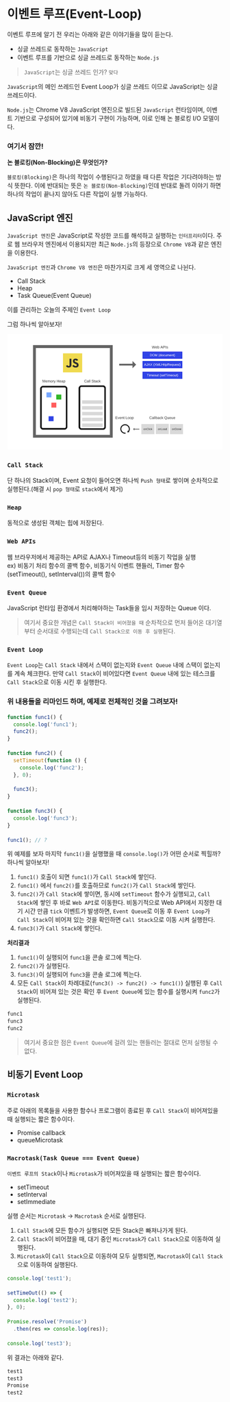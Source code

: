 # 이벤트 루프(Event-Loop)

이벤트 루프에 알기 전 우리는 아래와 같은 이야기들을 많이 듣는다.

- 싱글 쓰레드로 동작하는 `JavaScript`
- 이벤트 루프를 기반으로 싱글 쓰레드로 동작하는 `Node.js`

> `JavaScript`는 싱글 쓰레드 인가? `맞다`

`JavaScript`의 메인 쓰레드인 Event Loop가 싱글 쓰레드 이므로 JavaScript는 싱글 쓰레드이다.

`Node.js`는 Chrome V8 JavaScript 엔진으로 빌드된 `JavaScript` 런타임이며, 이벤트 기반으로 구성되어 있기에 비동기 구현이 가능하며, 이로 인해 논 블로킹 I/O 모델이다.

### 여기서 잠깐!

**논 블로킹(Non-Blocking)은 무엇인가?**

`블로킹(Blocking)`은 하나의 작업이 수행된다고 하였을 때 다른 작업은 기다려야하는 방식 뜻한다. 이에 반대되는 뜻은 `논 블로킹(Non-Blocking)`인데 반대로 돌려 이야기 하면 하나의 작업이 끝나지 않아도 다른 작업이 실행 가능하다.

## JavaScript 엔진

`JavaScript 엔진`은 JavaScript로 작성한 코드를 해석하고 실행하는 `인터프리터`이다. 주로 웹 브라우저 엔진에서 이용되지만 최근 `Node.js`의 등장으로 `Chrome V8`과 같은 엔진을 이용한다.

`JavaScript 엔진`과 `Chrome V8 엔진`은 마찬가지로 크게 세 영역으로 나뉜다.

- Call Stack
- Heap
- Task Queue(Event Queue)

이를 관리하는 오늘의 주제인 `Event Loop`

그럼 하나씩 알아보자!

<p style="text-align: center;">
  <img src="./images/event-loop.png" alt="event-loop">
</p>

### `Call Stack`

단 하나의 Stack이며, Event 요청이 들어오면 하나씩 `Push 형태`로 쌓이며 순차적으로 실행된다.(해결 시 `pop 형태`로 `stack`에서 제거)

### `Heap`

동적으로 생성된 객체는 힙에 저장된다.

### `Web APIs`

웹 브라우저에서 제공하는 API로 AJAX나 Timeout등의 비동기 작업을 실행 \
ex) 비동기 처리 함수의 콜백 함수, 비동기식 이벤트 핸들러, Timer 함수(setTimeout(), setInterval())의 콜백 함수

### `Event Queue`

JavaScript 런타임 환경에서 처리해야하는 Task들을 임시 저장하는 Queue 이다.

> 여기서 중요한 개념은 `Call Stack이 비어졌을 때` 순차적으로 먼저 들어온 대기열 부터 순서대로 수행되는데 `Call Stack으로 이동 후 실행`된다.

### `Event Loop`

`Event Loop`는 `Call Stack` 내에서 스택이 없는지와 `Event Queue` 내에 스택이 없는지를 계속 체크한다. 만약 `Call Stack`이 비어있다면 `Event Queue` 내에 있는 테스크를 `Call Stack`으로 이동 시킨 후 실행한다.

### 위 내용들을 리마인드 하며, 예제로 전체적인 것을 그려보자!

```js
function func1() {
  console.log('func1');
  func2();
}

function func2() {
  setTimeout(function () {
    console.log('func2');
  }, 0);

  func3();
}

function func3() {
  console.log('func3');
}

func1(); // ?
```

위 예제를 보자 마지막 `func1()`을 실행했을 때 `console.log()`가 어떤 순서로 찍힐까? 하나씩 알아보자!

1. `func1()` 호출이 되면 `func1()`가 `Call Stack`에 쌓인다.
2. `func1()` 에서 `func2()`를 호출하므로 `func2()`가 `Call Stack`에 쌓인다.
3. `func2()`가 `Call Stack`에 쌓이면, 동시에 `setTimeout` 함수가 실행되고, `Call Stack`에 쌓인 후 바로 `Web API`로 이동한다. 비동기적으로 Web API에서 지정한 대기 시간 만큼 `tick` 이벤트가 발생하면, `Event Queue`로 이동 후 `Event Loop`가 `Call Stack`이 비어져 있는 것을 확인하면 `Call Stack`으로 이동 시켜 실행한다.
4. `func3()`가 `Call Stack`에 쌓인다.

**처리결과**

1. `func1()`이 실행되어 `func1`을 콘솔 로그에 찍는다.
2. `func2()`가 실행된다.
3. `func3()`이 실행되어 `func3`을 콘솔 로그에 찍는다.
4. 모든 `Call Stack`이 차례대로(`func3() -> func2() -> func1()`) 실행된 후 `Call Stack`이 비어져 있는 것은 확인 후 `Event Queue`에 있는 함수를 실행시켜 `func2`가 실행된다.

```bash
func1
func3
func2
```

> 여기서 중요한 점은 `Event Queue`에 걸려 있는 핸들러는 절대로 먼저 실행될 수 없다.

## 비동기 Event Loop

### `Microtask`

주로 아래의 목록들을 사용한 함수나 프로그램이 종료된 후 `Call Stack`이 비어져있을 때 실행되는 짧은 함수이다.

- Promise callback
- queueMicrotask

### `Macrotask(Task Queue === Event Queue)`

`이벤트 루프의 Stack`이나 `Microtask`가 비어져있을 때 실행되는 짧은 함수이다.

- setTimeout
- setInterval
- setImmediate

실행 순서는 `Microtask` -> `Macrotask` 순서로 실행된다.

1. `Call Stack`에 모든 함수가 실행되면 모든 Stack은 빠져나가게 된다.
2. `Call Stack`이 비어졌을 때, 대기 중인 `Microtask`가 `Call Stack`으로 이동하여 실행된다.
3. `Microtask`이 `Call Stack`으로 이동하여 모두 실행되면, `Macrotask`이 `Call Stack`으로 이동하여 실행된다.

```js
console.log('test1');

setTimeOut(() => {
  console.log('test2');
}, 0);

Promise.resolve('Promise')
  .then(res => console.log(res));

console.log('test3');
```

위 결과는 아래와 같다.

```bash
test1
test3
Promise
test2
```
